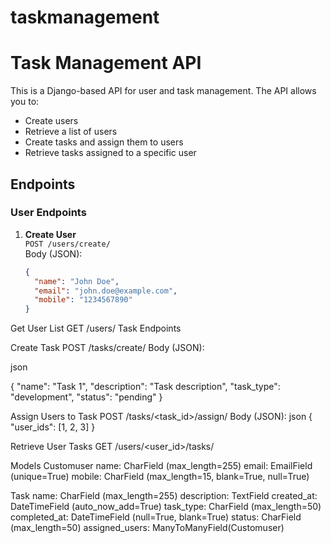 # taskmanagement

# Task Management API

This is a Django-based API for user and task management. The API allows you to:
- Create users
- Retrieve a list of users
- Create tasks and assign them to users
- Retrieve tasks assigned to a specific user

## Endpoints

### User Endpoints
1. **Create User**  
   `POST /users/create/`  
   Body (JSON):
   ```json
   {
     "name": "John Doe",
     "email": "john.doe@example.com",
     "mobile": "1234567890"
   }
Get User List
GET /users/
Task Endpoints

Create Task
POST /tasks/create/
Body (JSON):

json

{
  "name": "Task 1",
  "description": "Task description",
  "task_type": "development",
  "status": "pending"
}

Assign Users to Task
POST /tasks/<task_id>/assign/
Body (JSON):
json
{
  "user_ids": [1, 2, 3]
}


Retrieve User Tasks
GET /users/<user_id>/tasks/

Models
Customuser
name: CharField (max_length=255)
email: EmailField (unique=True)
mobile: CharField (max_length=15, blank=True, null=True)


Task
name: CharField (max_length=255)
description: TextField
created_at: DateTimeField (auto_now_add=True)
task_type: CharField (max_length=50)
completed_at: DateTimeField (null=True, blank=True)
status: CharField (max_length=50)
assigned_users: ManyToManyField(Customuser)

